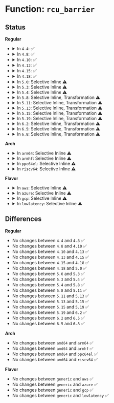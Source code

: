 # Function: <code>rcu_barrier</code>

## Status
<b>Regular</b>
<ul>
<li>
<details>
<summary>In <code>4.4</code>: ✅</summary>

```c
void rcu_barrier();
```

**Collision:** Unique Global

**Inline:** No

**Transformation:** False

**Instances:**

```
In kernel/rcu/tree.c (ffffffff810e4cb0)
Location: kernel/rcu/tree_plugin.h:910
Inline: False
Direct callers:
  - mm/slab_common.c:release_caches
  - fs/ext4/super.c:ext4_exit_fs
  - fs/ext4/mballoc.c:ext4_exit_mballoc
  - fs/hugetlbfs/inode.c:exit_hugetlbfs_fs
  - fs/fat/inode.c:fat_destroy_inodecache
  - fs/ecryptfs/main.c:ecryptfs_free_kmem_caches
  - fs/fuse/inode.c:fuse_fs_cleanup
  - block/elevator.c:elv_unregister
  - drivers/md/dm-stats.c:dm_statistics_exit
  - net/core/net_namespace.c:unregister_pernet_operations
  - net/core/net_namespace.c:setup_net
  - net/core/net_namespace.c:cleanup_net
  - net/core/dev.c:netdev_run_todo
  - net/core/dev.c:netdev_run_todo
  - net/sched/cls_api.c:unregister_tcf_proto_ops
```
**Symbols:**

```
ffffffff810e4cb0-ffffffff810e4cc7: rcu_barrier (STB_GLOBAL)
```
</details>
</li>
<li>
<details>
<summary>In <code>4.8</code>: ✅</summary>

```c
void rcu_barrier();
```

**Collision:** Unique Global

**Inline:** No

**Transformation:** False

**Instances:**

```
In kernel/rcu/tree.c (ffffffff810eb050)
Location: kernel/rcu/tree_plugin.h:809
Inline: False
Direct callers:
  - kernel/bpf/hashtab.c:htab_map_free
  - mm/slab_common.c:release_caches
  - fs/ext4/super.c:ext4_exit_fs
  - fs/ext4/mballoc.c:ext4_exit_mballoc
  - fs/squashfs/super.c:exit_squashfs_fs
  - fs/fat/inode.c:fat_destroy_inodecache
  - fs/ecryptfs/main.c:ecryptfs_free_kmem_caches
  - fs/fuse/inode.c:fuse_fs_cleanup
  - block/elevator.c:elv_unregister
  - drivers/md/dm-stats.c:dm_statistics_exit
  - net/core/net_namespace.c:unregister_pernet_operations
  - net/core/net_namespace.c:cleanup_net
  - net/core/net_namespace.c:setup_net
  - net/core/dev.c:netdev_run_todo
  - net/core/dev.c:netdev_run_todo
  - net/sched/cls_api.c:unregister_tcf_proto_ops
```
**Symbols:**

```
ffffffff810eb050-ffffffff810eb067: rcu_barrier (STB_GLOBAL)
```
</details>
</li>
<li>
<details>
<summary>In <code>4.10</code>: ✅</summary>

```c
void rcu_barrier();
```

**Collision:** Unique Global

**Inline:** No

**Transformation:** False

**Instances:**

```
In kernel/rcu/tree.c (ffffffff810f2a10)
Location: kernel/rcu/tree_plugin.h:809
Inline: False
Direct callers:
  - kernel/bpf/hashtab.c:htab_map_free
  - mm/slab_common.c:release_caches
  - fs/ext4/super.c:ext4_exit_fs
  - fs/ext4/mballoc.c:ext4_exit_mballoc
  - fs/squashfs/super.c:exit_squashfs_fs
  - fs/fat/inode.c:fat_destroy_inodecache
  - fs/ecryptfs/main.c:ecryptfs_free_kmem_caches
  - fs/fuse/inode.c:fuse_fs_cleanup
  - block/elevator.c:elv_unregister
  - drivers/md/dm-stats.c:dm_statistics_exit
  - net/core/net_namespace.c:unregister_pernet_operations
  - net/core/net_namespace.c:cleanup_net
  - net/core/net_namespace.c:setup_net
  - net/core/dev.c:netdev_run_todo
  - net/core/dev.c:netdev_run_todo
  - net/sched/cls_api.c:unregister_tcf_proto_ops
```
**Symbols:**

```
ffffffff810f2a10-ffffffff810f2a27: rcu_barrier (STB_GLOBAL)
```
</details>
</li>
<li>
<details>
<summary>In <code>4.13</code>: ✅</summary>

```c
void rcu_barrier();
```

**Collision:** Unique Global

**Inline:** No

**Transformation:** False

**Instances:**

```
In kernel/rcu/tree.c (ffffffff810f4670)
Location: kernel/rcu/tree_plugin.h:875
Inline: False
Direct callers:
  - kernel/bpf/hashtab.c:htab_map_free
  - mm/slab_common.c:slab_caches_to_rcu_destroy_workfn
  - fs/ext4/mballoc.c:ext4_exit_mballoc
  - fs/ext4/super.c:ext4_exit_fs
  - fs/squashfs/super.c:exit_squashfs_fs
  - fs/fat/inode.c:fat_destroy_inodecache
  - fs/ecryptfs/main.c:ecryptfs_free_kmem_caches
  - fs/fuse/inode.c:fuse_fs_cleanup
  - drivers/md/dm-stats.c:dm_statistics_exit
  - net/core/net_namespace.c:unregister_pernet_operations
  - net/core/net_namespace.c:cleanup_net
  - net/core/net_namespace.c:setup_net
  - net/core/dev.c:netdev_run_todo
  - net/core/dev.c:netdev_run_todo
  - net/sched/cls_api.c:unregister_tcf_proto_ops
```
**Symbols:**

```
ffffffff810f4670-ffffffff810f4687: rcu_barrier (STB_GLOBAL)
```
</details>
</li>
<li>
<details>
<summary>In <code>4.15</code>: ✅</summary>

```c
void rcu_barrier();
```

**Collision:** Unique Global

**Inline:** No

**Transformation:** False

**Instances:**

```
In kernel/rcu/tree.c (ffffffff810fe540)
Location: kernel/rcu/tree_plugin.h:891
Inline: False
Direct callers:
  - kernel/bpf/hashtab.c:htab_map_free
  - kernel/bpf/cpumap.c:cpu_map_kthread_stop
  - mm/slab_common.c:slab_caches_to_rcu_destroy_workfn
  - fs/ext4/mballoc.c:ext4_exit_mballoc
  - fs/ext4/super.c:ext4_exit_fs
  - fs/squashfs/super.c:exit_squashfs_fs
  - fs/fat/inode.c:fat_destroy_inodecache
  - fs/ecryptfs/main.c:ecryptfs_free_kmem_caches
  - fs/fuse/inode.c:fuse_fs_cleanup
  - drivers/scsi/hosts.c:scsi_host_dev_release
  - drivers/md/dm-stats.c:dm_statistics_exit
  - net/core/net_namespace.c:unregister_pernet_operations
  - net/core/net_namespace.c:cleanup_net
  - net/core/net_namespace.c:setup_net
  - net/core/dev.c:netdev_run_todo
  - net/core/dev.c:netdev_run_todo
  - net/sched/cls_api.c:unregister_tcf_proto_ops
```
**Symbols:**

```
ffffffff810fe540-ffffffff810fe557: rcu_barrier (STB_GLOBAL)
```
</details>
</li>
<li>
<details>
<summary>In <code>4.18</code>: ✅</summary>

```c
void rcu_barrier();
```

**Collision:** Unique Global

**Inline:** No

**Transformation:** False

**Instances:**

```
In kernel/rcu/tree.c (ffffffff81105470)
Location: kernel/rcu/tree_plugin.h:931
Inline: False
Direct callers:
  - kernel/bpf/hashtab.c:htab_map_free
  - kernel/bpf/cpumap.c:cpu_map_kthread_stop
  - mm/slab_common.c:slab_caches_to_rcu_destroy_workfn
  - fs/ext4/mballoc.c:ext4_exit_mballoc
  - fs/ext4/super.c:ext4_exit_fs
  - fs/ext4/super.c:ext4_init_fs
  - fs/squashfs/super.c:exit_squashfs_fs
  - fs/squashfs/super.c:init_squashfs_fs
  - fs/fat/inode.c:fat_destroy_inodecache
  - fs/ecryptfs/main.c:ecryptfs_free_kmem_caches
  - fs/fuse/inode.c:fuse_fs_cleanup
  - drivers/scsi/hosts.c:scsi_host_dev_release
  - drivers/md/dm-stats.c:dm_statistics_exit
  - net/core/net_namespace.c:unregister_pernet_operations
  - net/core/net_namespace.c:cleanup_net
  - net/core/net_namespace.c:setup_net
  - net/core/dev.c:dev_change_net_namespace
  - net/core/dev.c:netdev_run_todo
  - net/core/dev.c:netdev_run_todo
  - net/sched/cls_api.c:unregister_tcf_proto_ops
  - net/ipv4/inet_fragment.c:inet_frags_fini
```
**Symbols:**

```
ffffffff81105470-ffffffff81105487: rcu_barrier (STB_GLOBAL)
```
</details>
</li>
<li>
<details>
<summary>In <code>5.0</code>: Selective Inline ⚠️</summary>

```c
void rcu_barrier();
```

**Collision:** Unique Global

**Inline:** Selective

**Transformation:** False

**Instances:**

```
In kernel/rcu/tree.c (ffffffff81110b00)
Location: kernel/rcu/tree.c:3134
Inline: True
Direct callers:
  - init/main.c:kernel_init
  - kernel/bpf/hashtab.c:htab_map_free
  - kernel/bpf/cpumap.c:cpu_map_kthread_stop
  - mm/slab_common.c:kmem_cache_destroy
  - mm/slab_common.c:slab_caches_to_rcu_destroy_workfn
  - fs/ext4/mballoc.c:ext4_exit_mballoc
  - fs/ext4/super.c:ext4_exit_fs
  - fs/ext4/super.c:ext4_init_fs
  - fs/squashfs/super.c:exit_squashfs_fs
  - fs/squashfs/super.c:init_squashfs_fs
  - fs/fat/inode.c:fat_destroy_inodecache
  - fs/ecryptfs/main.c:ecryptfs_free_kmem_caches
  - fs/fuse/inode.c:fuse_fs_cleanup
  - drivers/scsi/hosts.c:scsi_host_dev_release
  - drivers/md/dm-stats.c:dm_statistics_exit
  - net/core/net_namespace.c:unregister_pernet_operations
  - net/core/net_namespace.c:register_pernet_operations
  - net/core/net_namespace.c:cleanup_net
  - net/core/net_namespace.c:setup_net
  - net/core/dev.c:dev_change_net_namespace
  - net/core/dev.c:netdev_run_todo
  - net/core/dev.c:netdev_run_todo
  - net/sched/sch_generic.c:mini_qdisc_pair_swap
  - net/sched/sch_generic.c:mini_qdisc_pair_swap
  - net/sched/cls_api.c:unregister_tcf_proto_ops
  - net/ipv4/inet_fragment.c:inet_frags_fini
```
**Symbols:**

```
ffffffff81110b00-ffffffff81110c73: rcu_barrier (STB_GLOBAL)
```
</details>
</li>
<li>
<details>
<summary>In <code>5.3</code>: Selective Inline ⚠️</summary>

```c
void rcu_barrier();
```

**Collision:** Unique Global

**Inline:** Selective

**Transformation:** False

**Instances:**

```
In kernel/rcu/tree.c (ffffffff8111a550)
Location: kernel/rcu/tree.c:2821
Inline: True
Direct callers:
  - init/main.c:kernel_init
  - kernel/rcu/sync.c:rcu_sync_dtor
  - kernel/bpf/hashtab.c:htab_map_free
  - kernel/bpf/devmap.c:dev_map_free
  - kernel/bpf/cpumap.c:cpu_map_kthread_stop
  - mm/slab_common.c:kmem_cache_destroy
  - mm/slab_common.c:slab_caches_to_rcu_destroy_workfn
  - fs/fs-writeback.c:cgroup_writeback_umount
  - fs/ext4/mballoc.c:ext4_exit_mballoc
  - fs/ext4/super.c:ext4_exit_fs
  - fs/ext4/super.c:ext4_init_fs
  - fs/squashfs/super.c:exit_squashfs_fs
  - fs/squashfs/super.c:init_squashfs_fs
  - fs/fat/inode.c:fat_destroy_inodecache
  - fs/ecryptfs/main.c:ecryptfs_free_kmem_caches
  - fs/fuse/inode.c:fuse_fs_cleanup
  - drivers/scsi/hosts.c:scsi_host_dev_release
  - drivers/md/dm-stats.c:dm_statistics_exit
  - net/core/net_namespace.c:unregister_pernet_operations
  - net/core/net_namespace.c:register_pernet_operations
  - net/core/net_namespace.c:cleanup_net
  - net/core/net_namespace.c:setup_net
  - net/core/dev.c:dev_change_net_namespace
  - net/core/dev.c:netdev_run_todo
  - net/core/dev.c:netdev_run_todo
  - net/core/dev.c:register_netdevice
  - net/sched/sch_generic.c:mini_qdisc_pair_swap
  - net/sched/sch_generic.c:mini_qdisc_pair_swap
  - net/sched/cls_api.c:unregister_tcf_proto_ops
  - net/ipv4/inet_fragment.c:fqdir_work_fn
```
**Symbols:**

```
ffffffff8111a550-ffffffff8111a6ec: rcu_barrier (STB_GLOBAL)
```
</details>
</li>
<li>
<details>
<summary>In <code>5.4</code>: Selective Inline ⚠️</summary>

```c
void rcu_barrier();
```

**Collision:** Unique Global

**Inline:** Selective

**Transformation:** False

**Instances:**

```
In kernel/rcu/tree.c (ffffffff81126950)
Location: kernel/rcu/tree.c:2886
Inline: True
Direct callers:
  - init/main.c:kernel_init
  - kernel/rcu/sync.c:rcu_sync_dtor
  - kernel/bpf/hashtab.c:htab_map_free
  - kernel/bpf/devmap.c:dev_map_free
  - kernel/bpf/cpumap.c:cpu_map_kthread_stop
  - mm/slab_common.c:kmem_cache_destroy
  - mm/slab_common.c:kmem_cache_destroy
  - mm/slab_common.c:slab_caches_to_rcu_destroy_workfn
  - fs/fs-writeback.c:cgroup_writeback_umount
  - fs/ext4/block_validity.c:ext4_exit_system_zone
  - fs/ext4/mballoc.c:ext4_exit_mballoc
  - fs/ext4/super.c:ext4_exit_fs
  - fs/ext4/super.c:ext4_init_fs
  - fs/squashfs/super.c:exit_squashfs_fs
  - fs/squashfs/super.c:init_squashfs_fs
  - fs/fat/inode.c:fat_destroy_inodecache
  - fs/ecryptfs/main.c:ecryptfs_free_kmem_caches
  - fs/fuse/inode.c:fuse_fs_cleanup
  - drivers/scsi/hosts.c:scsi_host_dev_release
  - drivers/md/dm-stats.c:dm_statistics_exit
  - net/core/net_namespace.c:unregister_pernet_operations
  - net/core/net_namespace.c:register_pernet_operations
  - net/core/net_namespace.c:cleanup_net
  - net/core/net_namespace.c:setup_net
  - net/core/dev.c:dev_change_net_namespace
  - net/core/dev.c:netdev_run_todo
  - net/core/dev.c:netdev_run_todo
  - net/core/dev.c:register_netdevice
  - net/sched/sch_generic.c:mini_qdisc_pair_swap
  - net/sched/sch_generic.c:mini_qdisc_pair_swap
  - net/sched/cls_api.c:unregister_tcf_proto_ops
  - net/ipv4/inet_fragment.c:fqdir_work_fn
```
**Symbols:**

```
ffffffff81126950-ffffffff81126af8: rcu_barrier (STB_GLOBAL)
```
</details>
</li>
<li>
<details>
<summary>In <code>5.8</code>: Selective Inline, Transformation ⚠️</summary>

```c
void rcu_barrier();
```

**Collision:** Unique Global

**Inline:** Selective

**Transformation:** True

**Instances:**

```
In kernel/rcu/tree.c (ffffffff811365c0)
Location: kernel/rcu/tree.c:3590
Inline: True
Direct callers:
  - init/main.c:kernel_init
  - kernel/rcu/sync.c:rcu_sync_dtor
  - kernel/bpf/hashtab.c:htab_map_free
  - kernel/bpf/devmap.c:dev_map_free
  - kernel/bpf/cpumap.c:cpu_map_kthread_stop
  - mm/slab_common.c:kmem_cache_destroy
  - mm/slab_common.c:kmem_cache_destroy
  - mm/slab_common.c:slab_caches_to_rcu_destroy_workfn
  - fs/fs-writeback.c:cgroup_writeback_umount
  - fs/ext4/block_validity.c:ext4_exit_system_zone
  - fs/ext4/mballoc.c:ext4_exit_mballoc
  - fs/ext4/super.c:ext4_exit_fs
  - fs/ext4/super.c:ext4_init_fs
  - fs/squashfs/super.c:exit_squashfs_fs
  - fs/squashfs/super.c:init_squashfs_fs
  - fs/fat/inode.c:fat_destroy_inodecache
  - fs/ecryptfs/main.c:ecryptfs_free_kmem_caches
  - fs/fuse/inode.c:fuse_fs_cleanup
  - drivers/scsi/hosts.c:scsi_host_dev_release
  - drivers/md/dm-stats.c:dm_statistics_exit
  - net/core/net_namespace.c:unregister_pernet_operations
  - net/core/net_namespace.c:register_pernet_operations
  - net/core/net_namespace.c:cleanup_net
  - net/core/net_namespace.c:setup_net
  - net/core/dev.c:dev_change_net_namespace
  - net/core/dev.c:netdev_run_todo
  - net/core/dev.c:netdev_wait_allrefs
  - net/core/dev.c:register_netdevice
  - net/sched/sch_generic.c:mini_qdisc_pair_swap
  - net/sched/sch_generic.c:mini_qdisc_pair_swap
  - net/sched/cls_api.c:unregister_tcf_proto_ops
  - net/ipv4/inet_fragment.c:fqdir_work_fn
```
**Symbols:**

```
ffffffff811365c0-ffffffff8113676a: rcu_barrier.part.0 (STB_LOCAL)
ffffffff81136770-ffffffff811367d6: rcu_barrier (STB_GLOBAL)
```
</details>
</li>
<li>
<details>
<summary>In <code>5.11</code>: Selective Inline, Transformation ⚠️</summary>

```c
void rcu_barrier();
```

**Collision:** Unique Global

**Inline:** Selective

**Transformation:** True

**Instances:**

```
In kernel/rcu/tree.c (ffffffff81131e30)
Location: kernel/rcu/tree.c:3900
Inline: True
Direct callers:
  - init/main.c:kernel_init
  - kernel/rcu/sync.c:rcu_sync_dtor
  - kernel/bpf/hashtab.c:htab_map_free
  - kernel/bpf/devmap.c:dev_map_free
  - kernel/bpf/cpumap.c:cpu_map_kthread_stop
  - mm/slab_common.c:slab_caches_to_rcu_destroy_workfn
  - fs/fs-writeback.c:cgroup_writeback_umount
  - fs/ext4/block_validity.c:ext4_exit_system_zone
  - fs/ext4/mballoc.c:ext4_exit_mballoc
  - fs/ext4/super.c:ext4_exit_fs
  - fs/ext4/super.c:ext4_init_fs
  - fs/squashfs/super.c:exit_squashfs_fs
  - fs/squashfs/super.c:init_squashfs_fs
  - fs/fat/inode.c:fat_destroy_inodecache
  - fs/ecryptfs/main.c:ecryptfs_free_kmem_caches
  - fs/fuse/inode.c:fuse_fs_cleanup
  - drivers/scsi/hosts.c:scsi_host_dev_release
  - drivers/md/dm-stats.c:dm_statistics_exit
  - net/core/net_namespace.c:unregister_pernet_operations
  - net/core/net_namespace.c:register_pernet_operations
  - net/core/net_namespace.c:cleanup_net
  - net/core/net_namespace.c:setup_net
  - net/core/dev.c:dev_change_net_namespace
  - net/core/dev.c:netdev_run_todo
  - net/core/dev.c:netdev_wait_allrefs
  - net/core/dev.c:netdev_wait_allrefs
  - net/sched/sch_generic.c:mini_qdisc_pair_swap
  - net/sched/sch_generic.c:mini_qdisc_pair_swap
  - net/sched/cls_api.c:unregister_tcf_proto_ops
  - net/ipv4/inet_fragment.c:fqdir_free_fn
```
**Symbols:**

```
ffffffff81131e30-ffffffff81131fc0: rcu_barrier.part.0 (STB_LOCAL)
ffffffff81131fc0-ffffffff81132026: rcu_barrier (STB_GLOBAL)
```
</details>
</li>
<li>
<details>
<summary>In <code>5.13</code>: Selective Inline, Transformation ⚠️</summary>

```c
void rcu_barrier();
```

**Collision:** Unique Global

**Inline:** Selective

**Transformation:** True

**Instances:**

```
In kernel/rcu/tree.c (ffffffff811325c0)
Location: kernel/rcu/tree.c:4008
Inline: True
Direct callers:
  - init/main.c:kernel_init
  - kernel/rcu/sync.c:rcu_sync_dtor
  - kernel/bpf/hashtab.c:htab_map_free
  - kernel/bpf/devmap.c:dev_map_free
  - kernel/bpf/cpumap.c:cpu_map_kthread_stop
  - mm/slab_common.c:slab_caches_to_rcu_destroy_workfn
  - fs/fs-writeback.c:cgroup_writeback_umount
  - fs/ext4/block_validity.c:ext4_exit_system_zone
  - fs/ext4/mballoc.c:ext4_exit_mballoc
  - fs/ext4/super.c:ext4_exit_fs
  - fs/ext4/super.c:ext4_init_fs
  - fs/squashfs/super.c:exit_squashfs_fs
  - fs/squashfs/super.c:init_squashfs_fs
  - fs/fat/inode.c:fat_destroy_inodecache
  - fs/ecryptfs/main.c:ecryptfs_free_kmem_caches
  - fs/fuse/inode.c:fuse_fs_cleanup
  - drivers/scsi/hosts.c:scsi_host_dev_release
  - drivers/md/dm-stats.c:dm_statistics_exit
  - net/core/net_namespace.c:unregister_pernet_operations
  - net/core/net_namespace.c:register_pernet_operations
  - net/core/net_namespace.c:cleanup_net
  - net/core/net_namespace.c:setup_net
  - net/core/dev.c:__dev_change_net_namespace
  - net/core/dev.c:netdev_run_todo
  - net/core/dev.c:netdev_run_todo
  - net/core/dev.c:netdev_run_todo
  - net/sched/sch_generic.c:mini_qdisc_pair_swap
  - net/sched/sch_generic.c:mini_qdisc_pair_swap
  - net/sched/cls_api.c:unregister_tcf_proto_ops
  - net/ipv4/inet_fragment.c:fqdir_free_fn
```
**Symbols:**

```
ffffffff811325c0-ffffffff81132750: rcu_barrier.part.0 (STB_LOCAL)
ffffffff81132750-ffffffff811327b6: rcu_barrier (STB_GLOBAL)
```
</details>
</li>
<li>
<details>
<summary>In <code>5.15</code>: Selective Inline, Transformation ⚠️</summary>

```c
void rcu_barrier();
```

**Collision:** Unique Global

**Inline:** Selective

**Transformation:** True

**Instances:**

```
In kernel/rcu/tree.c (ffffffff81154320)
Location: kernel/rcu/tree.c:3979
Inline: True
Direct callers:
  - init/main.c:kernel_init
  - kernel/rcu/sync.c:rcu_sync_dtor
  - kernel/bpf/hashtab.c:htab_map_free
  - kernel/bpf/devmap.c:dev_map_free
  - kernel/bpf/cpumap.c:cpu_map_kthread_stop
  - mm/slab_common.c:slab_caches_to_rcu_destroy_workfn
  - fs/fs-writeback.c:cgroup_writeback_umount
  - fs/ext4/block_validity.c:ext4_exit_system_zone
  - fs/ext4/mballoc.c:ext4_exit_mballoc
  - fs/ext4/super.c:ext4_exit_fs
  - fs/ext4/super.c:ext4_init_fs
  - fs/squashfs/super.c:exit_squashfs_fs
  - fs/squashfs/super.c:init_squashfs_fs
  - fs/fat/inode.c:fat_destroy_inodecache
  - fs/ecryptfs/main.c:ecryptfs_free_kmem_caches
  - fs/fuse/inode.c:fuse_fs_cleanup
  - drivers/scsi/hosts.c:scsi_host_dev_release
  - drivers/md/dm-stats.c:dm_statistics_exit
  - net/core/net_namespace.c:unregister_pernet_operations
  - net/core/net_namespace.c:register_pernet_operations
  - net/core/net_namespace.c:cleanup_net
  - net/core/net_namespace.c:setup_net
  - net/core/dev.c:__dev_change_net_namespace
  - net/core/dev.c:netdev_run_todo
  - net/core/dev.c:netdev_run_todo
  - net/core/dev.c:netdev_run_todo
  - net/sched/sch_generic.c:mini_qdisc_pair_swap
  - net/sched/sch_generic.c:mini_qdisc_pair_swap
  - net/sched/cls_api.c:unregister_tcf_proto_ops
  - net/ipv4/inet_fragment.c:fqdir_free_fn
```
**Symbols:**

```
ffffffff81154320-ffffffff811544eb: rcu_barrier.part.0 (STB_LOCAL)
ffffffff811544f0-ffffffff81154556: rcu_barrier (STB_GLOBAL)
```
</details>
</li>
<li>
<details>
<summary>In <code>5.19</code>: Selective Inline, Transformation ⚠️</summary>

```c
void rcu_barrier();
```

**Collision:** Unique Global

**Inline:** Selective

**Transformation:** True

**Instances:**

```
In kernel/rcu/tree.c (ffffffff8117a430)
Location: kernel/rcu/tree.c:4094
Inline: True
Direct callers:
  - init/main.c:kernel_init
  - kernel/rcu/sync.c:rcu_sync_dtor
  - kernel/bpf/hashtab.c:htab_map_free
  - kernel/bpf/devmap.c:dev_map_free
  - kernel/bpf/cpumap.c:cpu_map_kthread_stop
  - mm/slab_common.c:slab_caches_to_rcu_destroy_workfn
  - fs/fs-writeback.c:cgroup_writeback_umount
  - fs/ext4/block_validity.c:ext4_exit_system_zone
  - fs/ext4/mballoc.c:ext4_exit_mballoc
  - fs/ext4/super.c:ext4_exit_fs
  - fs/ext4/super.c:ext4_init_fs
  - fs/squashfs/super.c:exit_squashfs_fs
  - fs/squashfs/super.c:init_squashfs_fs
  - fs/fat/inode.c:fat_destroy_inodecache
  - fs/ecryptfs/main.c:ecryptfs_free_kmem_caches
  - fs/fuse/inode.c:fuse_fs_cleanup
  - drivers/dax/super.c:dax_fs_exit
  - drivers/scsi/hosts.c:scsi_host_dev_release
  - drivers/md/dm-stats.c:dm_statistics_exit
  - net/core/net_namespace.c:unregister_pernet_operations
  - net/core/net_namespace.c:register_pernet_operations
  - net/core/net_namespace.c:cleanup_net
  - net/core/net_namespace.c:setup_net
  - net/core/dev.c:__dev_change_net_namespace
  - net/core/dev.c:netdev_run_todo
  - net/core/dev.c:netdev_wait_allrefs_any
  - net/core/dev.c:netdev_wait_allrefs_any
  - net/sched/cls_api.c:unregister_tcf_proto_ops
  - net/ipv4/inet_fragment.c:fqdir_free_fn
```
**Symbols:**

```
ffffffff8117a430-ffffffff8117a702: rcu_barrier.part.0 (STB_LOCAL)
ffffffff8117a710-ffffffff8117a786: rcu_barrier (STB_GLOBAL)
```
</details>
</li>
<li>
<details>
<summary>In <code>6.2</code>: Selective Inline, Transformation ⚠️</summary>

```c
void rcu_barrier();
```

**Collision:** Unique Global

**Inline:** Selective

**Transformation:** True

**Instances:**

```
In kernel/rcu/tree.c (ffffffff811b32e0)
Location: kernel/rcu/tree.c:3986
Inline: True
Direct callers:
  - init/main.c:kernel_init
  - kernel/rcu/sync.c:rcu_sync_dtor
  - kernel/bpf/devmap.c:dev_map_free
  - kernel/bpf/cpumap.c:cpu_map_kthread_stop
  - mm/slab_common.c:slab_caches_to_rcu_destroy_workfn
  - fs/fs-writeback.c:cgroup_writeback_umount
  - fs/ext4/block_validity.c:ext4_exit_system_zone
  - fs/ext4/mballoc.c:ext4_exit_mballoc
  - fs/ext4/super.c:ext4_exit_fs
  - fs/ext4/super.c:ext4_init_fs
  - fs/squashfs/super.c:exit_squashfs_fs
  - fs/squashfs/super.c:init_squashfs_fs
  - fs/fat/inode.c:exit_fat_fs
  - fs/ecryptfs/main.c:ecryptfs_exit
  - fs/ecryptfs/main.c:ecryptfs_init
  - fs/ecryptfs/main.c:ecryptfs_init
  - fs/fuse/inode.c:fuse_exit
  - fs/fuse/inode.c:fuse_init
  - drivers/dax/super.c:dax_core_exit
  - drivers/dax/super.c:dax_core_init
  - drivers/scsi/hosts.c:scsi_host_dev_release
  - drivers/md/dm-stats.c:dm_statistics_exit
  - net/core/net_namespace.c:unregister_pernet_operations
  - net/core/net_namespace.c:register_pernet_operations
  - net/core/net_namespace.c:cleanup_net
  - net/core/net_namespace.c:setup_net
  - net/core/dev.c:__dev_change_net_namespace
  - net/core/dev.c:netdev_run_todo
  - net/core/dev.c:netdev_wait_allrefs_any
  - net/core/dev.c:netdev_wait_allrefs_any
  - net/sched/cls_api.c:unregister_tcf_proto_ops
  - net/ipv4/inet_fragment.c:fqdir_free_fn
```
**Symbols:**

```
ffffffff811b32e0-ffffffff811b35d5: rcu_barrier.part.0 (STB_LOCAL)
ffffffff811b35f0-ffffffff811b3666: rcu_barrier (STB_GLOBAL)
```
</details>
</li>
<li>
<details>
<summary>In <code>6.5</code>: Selective Inline, Transformation ⚠️</summary>

```c
void rcu_barrier();
```

**Collision:** Unique Global

**Inline:** Selective

**Transformation:** True

**Instances:**

```
In kernel/rcu/tree.c (ffffffff811c4e40)
Location: kernel/rcu/tree.c:3986
Inline: True
Direct callers:
  - init/main.c:kernel_init
  - kernel/rcu/sync.c:rcu_sync_dtor
  - kernel/bpf/devmap.c:dev_map_free
  - kernel/bpf/cpumap.c:cpu_map_kthread_stop
  - mm/slab_common.c:slab_caches_to_rcu_destroy_workfn
  - fs/fs-writeback.c:cgroup_writeback_umount
  - fs/ext4/block_validity.c:ext4_exit_system_zone
  - fs/ext4/mballoc.c:ext4_exit_mballoc
  - fs/ext4/super.c:ext4_exit_fs
  - fs/ext4/super.c:ext4_init_fs
  - fs/squashfs/super.c:exit_squashfs_fs
  - fs/squashfs/super.c:init_squashfs_fs
  - fs/fat/inode.c:exit_fat_fs
  - fs/ecryptfs/main.c:ecryptfs_exit
  - fs/ecryptfs/main.c:ecryptfs_init
  - fs/ecryptfs/main.c:ecryptfs_init
  - fs/fuse/inode.c:fuse_exit
  - fs/fuse/inode.c:fuse_init
  - drivers/dax/super.c:dax_core_exit
  - drivers/dax/super.c:dax_core_init
  - drivers/scsi/hosts.c:scsi_host_dev_release
  - drivers/md/dm-stats.c:dm_statistics_exit
  - net/core/net_namespace.c:unregister_pernet_operations
  - net/core/net_namespace.c:register_pernet_operations
  - net/core/net_namespace.c:cleanup_net
  - net/core/net_namespace.c:setup_net
  - net/core/dev.c:__dev_change_net_namespace
  - net/core/dev.c:netdev_run_todo
  - net/core/dev.c:netdev_wait_allrefs_any
  - net/core/dev.c:netdev_wait_allrefs_any
  - net/sched/cls_api.c:unregister_tcf_proto_ops
  - net/ipv4/inet_fragment.c:fqdir_free_fn
```
**Symbols:**

```
ffffffff811c4e40-ffffffff811c5135: rcu_barrier.part.0 (STB_LOCAL)
ffffffff811c5150-ffffffff811c51c6: rcu_barrier (STB_GLOBAL)
```
</details>
</li>
<li>
<details>
<summary>In <code>6.8</code>: Selective Inline, Transformation ⚠️</summary>

```c
void rcu_barrier();
```

**Collision:** Unique Global

**Inline:** Selective

**Transformation:** True

**Instances:**

```
In kernel/rcu/tree.c (ffffffff811d7df0)
Location: kernel/rcu/tree.c:4058
Inline: True
Direct callers:
  - init/main.c:kernel_init
  - kernel/rcu/sync.c:rcu_sync_dtor
  - kernel/rcu/tree.c:param_set_do_rcu_barrier
  - kernel/bpf/memalloc.c:destroy_mem_alloc
  - kernel/bpf/memalloc.c:free_mem_alloc_deferred
  - kernel/bpf/devmap.c:dev_map_free
  - mm/slab_common.c:slab_caches_to_rcu_destroy_workfn
  - fs/fs-writeback.c:cgroup_writeback_umount
  - fs/ext4/block_validity.c:ext4_exit_system_zone
  - fs/ext4/mballoc.c:ext4_exit_mballoc
  - fs/ext4/super.c:ext4_exit_fs
  - fs/ext4/super.c:ext4_init_fs
  - fs/squashfs/super.c:exit_squashfs_fs
  - fs/squashfs/super.c:init_squashfs_fs
  - fs/fat/inode.c:exit_fat_fs
  - fs/ecryptfs/main.c:ecryptfs_exit
  - fs/ecryptfs/main.c:ecryptfs_init
  - fs/ecryptfs/main.c:ecryptfs_init
  - fs/fuse/inode.c:fuse_exit
  - fs/fuse/inode.c:fuse_init
  - drivers/dax/super.c:dax_core_exit
  - drivers/dax/super.c:dax_core_init
  - drivers/scsi/hosts.c:scsi_host_dev_release
  - drivers/md/dm-stats.c:dm_statistics_exit
  - net/core/net_namespace.c:unregister_pernet_operations
  - net/core/net_namespace.c:register_pernet_operations
  - net/core/net_namespace.c:cleanup_net
  - net/core/net_namespace.c:setup_net
  - net/core/dev.c:__dev_change_net_namespace
  - net/core/dev.c:netdev_run_todo
  - net/core/dev.c:netdev_wait_allrefs_any
  - net/core/dev.c:netdev_wait_allrefs_any
  - net/sched/cls_api.c:unregister_tcf_proto_ops
  - net/ipv4/inet_fragment.c:fqdir_free_fn
```
**Symbols:**

```
ffffffff811d7df0-ffffffff811d80e5: rcu_barrier.part.0 (STB_LOCAL)
ffffffff811d8100-ffffffff811d8176: rcu_barrier (STB_GLOBAL)
```
</details>
</li>
</ul>
<b>Arch</b>
<ul>
<li>
<details>
<summary>In <code>arm64</code>: Selective Inline ⚠️</summary>

```c
void rcu_barrier();
```

**Collision:** Unique Global

**Inline:** Selective

**Transformation:** False

**Instances:**

```
In kernel/rcu/tree.c (ffff80001018c398)
Location: kernel/rcu/tree.c:2886
Inline: True
Direct callers:
  - init/main.c:kernel_init
  - kernel/workqueue.c:flush_rcu_work
  - kernel/rcu/sync.c:rcu_sync_dtor
  - kernel/bpf/hashtab.c:htab_map_free
  - kernel/bpf/devmap.c:dev_map_free
  - kernel/bpf/cpumap.c:cpu_map_kthread_stop
  - mm/slab_common.c:kmem_cache_destroy
  - mm/slab_common.c:kmem_cache_destroy
  - mm/slab_common.c:slab_caches_to_rcu_destroy_workfn
  - fs/fs-writeback.c:cgroup_writeback_umount
  - fs/ext4/block_validity.c:ext4_exit_system_zone
  - fs/ext4/mballoc.c:ext4_exit_mballoc
  - fs/ext4/super.c:ext4_exit_fs
  - fs/ext4/super.c:ext4_init_fs
  - fs/squashfs/super.c:exit_squashfs_fs
  - fs/squashfs/super.c:init_squashfs_fs
  - fs/fat/inode.c:fat_destroy_inodecache
  - fs/ecryptfs/main.c:ecryptfs_free_kmem_caches
  - fs/fuse/inode.c:fuse_fs_cleanup
  - drivers/scsi/hosts.c:scsi_host_dev_release
  - drivers/md/dm-stats.c:dm_statistics_exit
  - net/core/net_namespace.c:unregister_pernet_operations
  - net/core/net_namespace.c:register_pernet_operations
  - net/core/net_namespace.c:cleanup_net
  - net/core/net_namespace.c:setup_net
  - net/core/dev.c:dev_change_net_namespace
  - net/core/dev.c:netdev_run_todo
  - net/core/dev.c:netdev_run_todo
  - net/core/dev.c:register_netdevice
  - net/sched/sch_generic.c:mini_qdisc_pair_swap
  - net/sched/sch_generic.c:mini_qdisc_pair_swap
  - net/sched/sch_generic.c:mini_qdisc_pair_swap
  - net/sched/cls_api.c:unregister_tcf_proto_ops
  - net/ipv4/inet_fragment.c:fqdir_work_fn
```
**Symbols:**

```
ffff80001018c398-ffff80001018c5c0: rcu_barrier (STB_GLOBAL)
```
</details>
</li>
<li>
<details>
<summary>In <code>armhf</code>: Selective Inline ⚠️</summary>

```c
void rcu_barrier();
```

**Collision:** Unique Global

**Inline:** Selective

**Transformation:** False

**Instances:**

```
In kernel/rcu/tree.c (c03dd5d4)
Location: kernel/rcu/tree.c:2886
Inline: True
Direct callers:
  - init/main.c:kernel_init
  - kernel/rcu/sync.c:rcu_sync_dtor
  - kernel/bpf/hashtab.c:htab_map_free
  - kernel/bpf/devmap.c:dev_map_free
  - kernel/bpf/cpumap.c:cpu_map_kthread_stop
  - mm/slab_common.c:kmem_cache_destroy
  - mm/slab_common.c:kmem_cache_destroy
  - mm/slab_common.c:slab_caches_to_rcu_destroy_workfn
  - fs/fs-writeback.c:cgroup_writeback_umount
  - fs/ext4/block_validity.c:ext4_exit_system_zone
  - fs/ext4/mballoc.c:ext4_exit_mballoc
  - fs/ext4/super.c:ext4_exit_fs
  - fs/ext4/super.c:ext4_init_fs
  - fs/squashfs/super.c:exit_squashfs_fs
  - fs/squashfs/super.c:init_squashfs_fs
  - fs/fat/inode.c:fat_destroy_inodecache
  - fs/ecryptfs/main.c:ecryptfs_free_kmem_caches
  - fs/fuse/inode.c:fuse_fs_cleanup
  - drivers/scsi/hosts.c:scsi_host_dev_release
  - drivers/md/dm-stats.c:dm_statistics_exit
  - net/core/net_namespace.c:unregister_pernet_operations
  - net/core/net_namespace.c:register_pernet_operations
  - net/core/net_namespace.c:cleanup_net
  - net/core/net_namespace.c:setup_net
  - net/core/dev.c:dev_change_net_namespace
  - net/core/dev.c:netdev_run_todo
  - net/core/dev.c:netdev_run_todo
  - net/core/dev.c:register_netdevice
  - net/sched/sch_generic.c:mini_qdisc_pair_swap
  - net/sched/sch_generic.c:mini_qdisc_pair_swap
  - net/sched/cls_api.c:unregister_tcf_proto_ops
  - net/ipv4/inet_fragment.c:fqdir_work_fn
```
**Symbols:**

```
c03dd5d4-c03dd81c: rcu_barrier (STB_GLOBAL)
```
</details>
</li>
<li>
<details>
<summary>In <code>ppc64el</code>: Selective Inline ⚠️</summary>

```c
void rcu_barrier();
```

**Collision:** Unique Global

**Inline:** Selective

**Transformation:** False

**Instances:**

```
In kernel/rcu/tree.c (c0000000001eaba0)
Location: kernel/rcu/tree.c:2886
Inline: True
Direct callers:
  - kernel/workqueue.c:flush_rcu_work
  - kernel/rcu/sync.c:rcu_sync_dtor
  - kernel/bpf/hashtab.c:htab_map_free
  - kernel/bpf/devmap.c:dev_map_free
  - kernel/bpf/cpumap.c:cpu_map_kthread_stop
  - mm/slab_common.c:kmem_cache_destroy
  - mm/slab_common.c:kmem_cache_destroy
  - mm/slab_common.c:slab_caches_to_rcu_destroy_workfn
  - fs/fs-writeback.c:cgroup_writeback_umount
  - fs/ext4/block_validity.c:ext4_exit_system_zone
  - fs/ext4/mballoc.c:ext4_exit_mballoc
  - fs/ext4/super.c:ext4_exit_fs
  - fs/ext4/super.c:ext4_init_fs
  - fs/squashfs/super.c:exit_squashfs_fs
  - fs/squashfs/super.c:init_squashfs_fs
  - fs/fat/inode.c:fat_destroy_inodecache
  - fs/ecryptfs/main.c:ecryptfs_free_kmem_caches
  - fs/fuse/inode.c:fuse_fs_cleanup
  - drivers/scsi/hosts.c:scsi_host_dev_release
  - drivers/md/dm-stats.c:dm_statistics_exit
  - net/core/net_namespace.c:unregister_pernet_operations
  - net/core/net_namespace.c:register_pernet_operations
  - net/core/net_namespace.c:cleanup_net
  - net/core/net_namespace.c:setup_net
  - net/core/dev.c:dev_change_net_namespace
  - net/core/dev.c:netdev_run_todo
  - net/core/dev.c:netdev_run_todo
  - net/core/dev.c:register_netdevice
  - net/sched/sch_generic.c:mini_qdisc_pair_swap
  - net/sched/sch_generic.c:mini_qdisc_pair_swap
  - net/sched/sch_generic.c:mini_qdisc_pair_swap
  - net/sched/cls_api.c:unregister_tcf_proto_ops
  - net/ipv4/inet_fragment.c:fqdir_work_fn
```
**Symbols:**

```
c0000000001eaba0-c0000000001eae48: rcu_barrier (STB_GLOBAL)
```
</details>
</li>
<li>
<details>
<summary>In <code>riscv64</code>: Selective Inline ⚠️</summary>

```c
void rcu_barrier();
```

**Collision:** Unique Global

**Inline:** Selective

**Transformation:** False

**Instances:**

```
In kernel/rcu/tree.c (ffffffe000121444)
Location: kernel/rcu/tree.c:2886
Inline: True
Direct callers:
  - kernel/workqueue.c:flush_rcu_work
  - kernel/rcu/sync.c:rcu_sync_dtor
  - kernel/bpf/hashtab.c:htab_map_free
  - kernel/bpf/devmap.c:dev_map_free
  - kernel/bpf/cpumap.c:cpu_map_kthread_stop
  - mm/slab_common.c:kmem_cache_destroy
  - mm/slab_common.c:kmem_cache_destroy
  - mm/slab_common.c:slab_caches_to_rcu_destroy_workfn
  - fs/fs-writeback.c:cgroup_writeback_umount
  - fs/ext4/block_validity.c:ext4_exit_system_zone
  - fs/ext4/mballoc.c:ext4_exit_mballoc
  - fs/ext4/super.c:ext4_exit_fs
  - fs/ext4/super.c:ext4_init_fs
  - fs/squashfs/super.c:exit_squashfs_fs
  - fs/squashfs/super.c:init_squashfs_fs
  - fs/fat/inode.c:fat_destroy_inodecache
  - fs/ecryptfs/main.c:ecryptfs_free_kmem_caches
  - fs/fuse/inode.c:fuse_fs_cleanup
  - drivers/scsi/hosts.c:scsi_host_dev_release
  - drivers/md/dm-stats.c:dm_statistics_exit
  - net/core/net_namespace.c:unregister_pernet_operations
  - net/core/net_namespace.c:register_pernet_operations
  - net/core/net_namespace.c:cleanup_net
  - net/core/net_namespace.c:setup_net
  - net/core/dev.c:dev_change_net_namespace
  - net/core/dev.c:netdev_run_todo
  - net/core/dev.c:netdev_run_todo
  - net/core/dev.c:register_netdevice
  - net/sched/sch_generic.c:mini_qdisc_pair_swap
  - net/sched/sch_generic.c:mini_qdisc_pair_swap
  - net/sched/sch_generic.c:mini_qdisc_pair_swap
  - net/sched/cls_api.c:unregister_tcf_proto_ops
  - net/ipv4/inet_fragment.c:fqdir_work_fn
```
**Symbols:**

```
ffffffe000121444-ffffffe00012161a: rcu_barrier (STB_GLOBAL)
```
</details>
</li>
</ul>
<b>Flavor</b>
<ul>
<li>
<details>
<summary>In <code>aws</code>: Selective Inline ⚠️</summary>

```c
void rcu_barrier();
```

**Collision:** Unique Global

**Inline:** Selective

**Transformation:** False

**Instances:**

```
In kernel/rcu/tree.c (ffffffff8111ef30)
Location: kernel/rcu/tree.c:2886
Inline: True
Direct callers:
  - init/main.c:kernel_init
  - kernel/rcu/sync.c:rcu_sync_dtor
  - kernel/bpf/hashtab.c:htab_map_free
  - kernel/bpf/devmap.c:dev_map_free
  - kernel/bpf/cpumap.c:cpu_map_kthread_stop
  - mm/slab_common.c:kmem_cache_destroy
  - mm/slab_common.c:kmem_cache_destroy
  - mm/slab_common.c:slab_caches_to_rcu_destroy_workfn
  - fs/fs-writeback.c:cgroup_writeback_umount
  - fs/ext4/block_validity.c:ext4_exit_system_zone
  - fs/ext4/mballoc.c:ext4_exit_mballoc
  - fs/ext4/super.c:ext4_exit_fs
  - fs/ext4/super.c:ext4_init_fs
  - fs/squashfs/super.c:exit_squashfs_fs
  - fs/squashfs/super.c:init_squashfs_fs
  - fs/fat/inode.c:fat_destroy_inodecache
  - fs/ecryptfs/main.c:ecryptfs_free_kmem_caches
  - fs/fuse/inode.c:fuse_fs_cleanup
  - drivers/scsi/hosts.c:scsi_host_dev_release
  - drivers/md/dm-stats.c:dm_statistics_exit
  - net/core/net_namespace.c:unregister_pernet_operations
  - net/core/net_namespace.c:register_pernet_operations
  - net/core/net_namespace.c:cleanup_net
  - net/core/net_namespace.c:setup_net
  - net/core/dev.c:dev_change_net_namespace
  - net/core/dev.c:netdev_run_todo
  - net/core/dev.c:netdev_run_todo
  - net/core/dev.c:register_netdevice
  - net/sched/sch_generic.c:mini_qdisc_pair_swap
  - net/sched/sch_generic.c:mini_qdisc_pair_swap
  - net/sched/cls_api.c:unregister_tcf_proto_ops
  - net/ipv4/inet_fragment.c:fqdir_work_fn
```
**Symbols:**

```
ffffffff8111ef30-ffffffff8111f0d8: rcu_barrier (STB_GLOBAL)
```
</details>
</li>
<li>
<details>
<summary>In <code>azure</code>: Selective Inline ⚠️</summary>

```c
void rcu_barrier();
```

**Collision:** Unique Global

**Inline:** Selective

**Transformation:** False

**Instances:**

```
In kernel/rcu/tree.c (ffffffff81110940)
Location: kernel/rcu/tree.c:2886
Inline: True
Direct callers:
  - init/main.c:kernel_init
  - kernel/rcu/sync.c:rcu_sync_dtor
  - kernel/bpf/hashtab.c:htab_map_free
  - kernel/bpf/devmap.c:dev_map_free
  - kernel/bpf/cpumap.c:cpu_map_kthread_stop
  - mm/slab_common.c:kmem_cache_destroy
  - mm/slab_common.c:kmem_cache_destroy
  - mm/slab_common.c:slab_caches_to_rcu_destroy_workfn
  - fs/fs-writeback.c:cgroup_writeback_umount
  - fs/ext4/block_validity.c:ext4_exit_system_zone
  - fs/ext4/mballoc.c:ext4_exit_mballoc
  - fs/ext4/super.c:ext4_exit_fs
  - fs/ext4/super.c:ext4_init_fs
  - fs/squashfs/super.c:exit_squashfs_fs
  - fs/squashfs/super.c:init_squashfs_fs
  - fs/fat/inode.c:fat_destroy_inodecache
  - fs/ecryptfs/main.c:ecryptfs_free_kmem_caches
  - fs/fuse/inode.c:fuse_fs_cleanup
  - drivers/scsi/hosts.c:scsi_host_dev_release
  - drivers/md/dm-stats.c:dm_statistics_exit
  - net/core/net_namespace.c:unregister_pernet_operations
  - net/core/net_namespace.c:register_pernet_operations
  - net/core/net_namespace.c:cleanup_net
  - net/core/net_namespace.c:setup_net
  - net/core/dev.c:dev_change_net_namespace
  - net/core/dev.c:netdev_run_todo
  - net/core/dev.c:netdev_run_todo
  - net/core/dev.c:register_netdevice
  - net/sched/sch_generic.c:mini_qdisc_pair_swap
  - net/sched/sch_generic.c:mini_qdisc_pair_swap
  - net/sched/cls_api.c:unregister_tcf_proto_ops
  - net/ipv4/inet_fragment.c:fqdir_work_fn
```
**Symbols:**

```
ffffffff81110940-ffffffff81110ae8: rcu_barrier (STB_GLOBAL)
```
</details>
</li>
<li>
<details>
<summary>In <code>gcp</code>: Selective Inline ⚠️</summary>

```c
void rcu_barrier();
```

**Collision:** Unique Global

**Inline:** Selective

**Transformation:** False

**Instances:**

```
In kernel/rcu/tree.c (ffffffff8111ce20)
Location: kernel/rcu/tree.c:2886
Inline: True
Direct callers:
  - init/main.c:kernel_init
  - kernel/rcu/sync.c:rcu_sync_dtor
  - kernel/bpf/hashtab.c:htab_map_free
  - kernel/bpf/devmap.c:dev_map_free
  - kernel/bpf/cpumap.c:cpu_map_kthread_stop
  - mm/slab_common.c:kmem_cache_destroy
  - mm/slab_common.c:kmem_cache_destroy
  - mm/slab_common.c:slab_caches_to_rcu_destroy_workfn
  - fs/fs-writeback.c:cgroup_writeback_umount
  - fs/ext4/block_validity.c:ext4_exit_system_zone
  - fs/ext4/mballoc.c:ext4_exit_mballoc
  - fs/ext4/super.c:ext4_exit_fs
  - fs/ext4/super.c:ext4_init_fs
  - fs/squashfs/super.c:exit_squashfs_fs
  - fs/squashfs/super.c:init_squashfs_fs
  - fs/fat/inode.c:fat_destroy_inodecache
  - fs/ecryptfs/main.c:ecryptfs_free_kmem_caches
  - fs/fuse/inode.c:fuse_fs_cleanup
  - drivers/scsi/hosts.c:scsi_host_dev_release
  - drivers/md/dm-stats.c:dm_statistics_exit
  - net/core/net_namespace.c:unregister_pernet_operations
  - net/core/net_namespace.c:register_pernet_operations
  - net/core/net_namespace.c:cleanup_net
  - net/core/net_namespace.c:setup_net
  - net/core/dev.c:dev_change_net_namespace
  - net/core/dev.c:netdev_run_todo
  - net/core/dev.c:netdev_run_todo
  - net/core/dev.c:register_netdevice
  - net/sched/sch_generic.c:mini_qdisc_pair_swap
  - net/sched/sch_generic.c:mini_qdisc_pair_swap
  - net/sched/cls_api.c:unregister_tcf_proto_ops
  - net/netfilter/nfnetlink_queue.c:nfnetlink_queue_fini
  - net/netfilter/nf_conntrack_expect.c:nf_conntrack_expect_fini
  - net/ipv4/inet_fragment.c:fqdir_work_fn
```
**Symbols:**

```
ffffffff8111ce20-ffffffff8111cfc8: rcu_barrier (STB_GLOBAL)
```
</details>
</li>
<li>
<details>
<summary>In <code>lowlatency</code>: Selective Inline ⚠️</summary>

```c
void rcu_barrier();
```

**Collision:** Unique Global

**Inline:** Selective

**Transformation:** False

**Instances:**

```
In kernel/rcu/tree.c (ffffffff8112a3c0)
Location: kernel/rcu/tree.c:2886
Inline: True
Direct callers:
  - init/main.c:kernel_init
  - kernel/rcu/sync.c:rcu_sync_dtor
  - kernel/bpf/hashtab.c:htab_map_free
  - kernel/bpf/devmap.c:dev_map_free
  - kernel/bpf/cpumap.c:cpu_map_kthread_stop
  - mm/slab_common.c:kmem_cache_destroy
  - mm/slab_common.c:kmem_cache_destroy
  - mm/slab_common.c:slab_caches_to_rcu_destroy_workfn
  - fs/fs-writeback.c:cgroup_writeback_umount
  - fs/ext4/block_validity.c:ext4_exit_system_zone
  - fs/ext4/mballoc.c:ext4_exit_mballoc
  - fs/ext4/super.c:ext4_exit_fs
  - fs/ext4/super.c:ext4_init_fs
  - fs/squashfs/super.c:exit_squashfs_fs
  - fs/squashfs/super.c:init_squashfs_fs
  - fs/fat/inode.c:fat_destroy_inodecache
  - fs/ecryptfs/main.c:ecryptfs_free_kmem_caches
  - fs/fuse/inode.c:fuse_fs_cleanup
  - drivers/scsi/hosts.c:scsi_host_dev_release
  - drivers/md/dm-stats.c:dm_statistics_exit
  - net/core/net_namespace.c:unregister_pernet_operations
  - net/core/net_namespace.c:register_pernet_operations
  - net/core/net_namespace.c:cleanup_net
  - net/core/net_namespace.c:setup_net
  - net/core/dev.c:dev_change_net_namespace
  - net/core/dev.c:netdev_run_todo
  - net/core/dev.c:netdev_run_todo
  - net/core/dev.c:register_netdevice
  - net/sched/sch_generic.c:mini_qdisc_pair_swap
  - net/sched/sch_generic.c:mini_qdisc_pair_swap
  - net/sched/cls_api.c:unregister_tcf_proto_ops
  - net/ipv4/inet_fragment.c:fqdir_work_fn
```
**Symbols:**

```
ffffffff8112a3c0-ffffffff8112a568: rcu_barrier (STB_GLOBAL)
```
</details>
</li>
</ul>

## Differences
<b>Regular</b>
<ul>
<li>
No changes between <code>4.4</code> and <code>4.8</code> ✅
</li>
<li>
No changes between <code>4.8</code> and <code>4.10</code> ✅
</li>
<li>
No changes between <code>4.10</code> and <code>4.13</code> ✅
</li>
<li>
No changes between <code>4.13</code> and <code>4.15</code> ✅
</li>
<li>
No changes between <code>4.15</code> and <code>4.18</code> ✅
</li>
<li>
No changes between <code>4.18</code> and <code>5.0</code> ✅
</li>
<li>
No changes between <code>5.0</code> and <code>5.3</code> ✅
</li>
<li>
No changes between <code>5.3</code> and <code>5.4</code> ✅
</li>
<li>
No changes between <code>5.4</code> and <code>5.8</code> ✅
</li>
<li>
No changes between <code>5.8</code> and <code>5.11</code> ✅
</li>
<li>
No changes between <code>5.11</code> and <code>5.13</code> ✅
</li>
<li>
No changes between <code>5.13</code> and <code>5.15</code> ✅
</li>
<li>
No changes between <code>5.15</code> and <code>5.19</code> ✅
</li>
<li>
No changes between <code>5.19</code> and <code>6.2</code> ✅
</li>
<li>
No changes between <code>6.2</code> and <code>6.5</code> ✅
</li>
<li>
No changes between <code>6.5</code> and <code>6.8</code> ✅
</li>
</ul>
<b>Arch</b>
<ul>
<li>
No changes between <code>amd64</code> and <code>arm64</code> ✅
</li>
<li>
No changes between <code>amd64</code> and <code>armhf</code> ✅
</li>
<li>
No changes between <code>amd64</code> and <code>ppc64el</code> ✅
</li>
<li>
No changes between <code>amd64</code> and <code>riscv64</code> ✅
</li>
</ul>
<b>Flavor</b>
<ul>
<li>
No changes between <code>generic</code> and <code>aws</code> ✅
</li>
<li>
No changes between <code>generic</code> and <code>azure</code> ✅
</li>
<li>
No changes between <code>generic</code> and <code>gcp</code> ✅
</li>
<li>
No changes between <code>generic</code> and <code>lowlatency</code> ✅
</li>
</ul>
